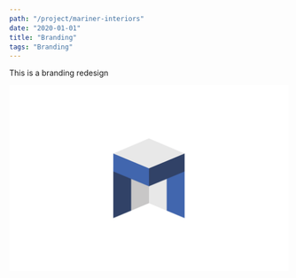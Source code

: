 ```yaml
---
path: "/project/mariner-interiors"
date: "2020-01-01"
title: "Branding"
tags: "Branding"
---
```


This is a branding redesign

![Main shot](./mariner-interiors.png)
